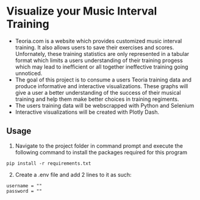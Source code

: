 # Visualize your Music Interval Training
- Teoria.com is a website which provides customized music interval training. It also allows users to save their exercises and scores.  Unfornately, these training statistics are only represented in a tabular format which limits a users understanding of their training progess which may lead to inefficient or all together ineffective training going unnoticed.
- The goal of this project is to consume a users Teoria training data and produce informative and interactive visualizations. These graphs will give a user a better understanding of the success of their musical training and help them make better choices in training regiments. 
- The users training data will be webscrapped with Python and Selenium
- Interactive visualizations will be created with Plotly Dash.

## Usage
1. Navigate to the project folder in command prompt and execute the following command to install the packages required for this program
```
pip install -r requirements.txt
```
2. Create a .env file and add 2 lines to it as such:
```
username = ""
password = ""
```